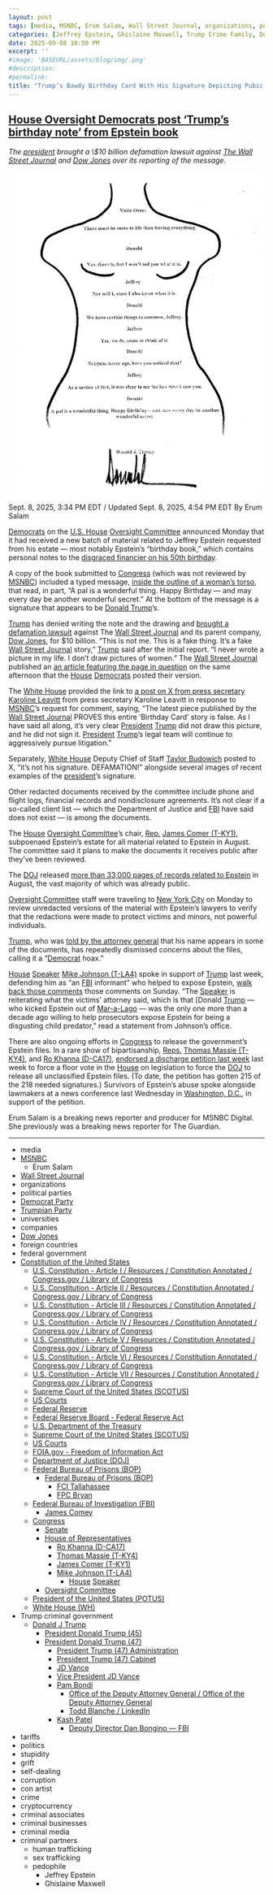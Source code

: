 ```yaml
---
layout: post
tags: [media, MSNBC, Erum Salam, Wall Street Journal, organizations, political parties, Democrat Party, Trumpian Party, universities, companies, Dow Jones, foreign countries, federal government, Constitution of the United States, FOIA.gov - Freedom of Information Act, Supreme Court of the United States (SCOTUS), US Courts, District of Columbia / United States District Court, Department of Justice (DOJ), Federal Bureau of Prisons (BOP), Federal Bureau of Prisons (BOP), FCI Tallahassee, FPC Bryan, Department of State (DOS), Federal Bureau of Investigation (FBI), James Comey, Congress, Senate, Lindsey Graham (T-SC), House of Representatives, Ro Khanna (D-CA17), Thomas Massie (T-KY4), James Comer (T-KY1), Oversight Committee, Mike Johnson (T-LA4), House Speaker, President of the United States (POTUS), White House (WH), Trump criminal government, Donald J Trump, President Donald Trump (45), President Donald Trump (47), President Trump (47) Administration, President Trump (47) Cabinet, JD Vance, Vice President JD Vance, Pam Bondi, Office of the Deputy Attorney General / Office of the Deputy Attorney General, Todd Blanche / LinkedIn, Kash Patel, Deputy Director Dan Bongino — FBI, tariffs, politics, stupidity, grift, self-dealing, corruption, con artist, crime, cryptocurrency, criminal associates, criminal businesses, criminal media, criminal partners, human trafficking, sex trafficking, pedophile, Jeffrey Epstein, Ghislaine Maxwell, birthday card, hand drawn woman with signature as pubic hair, pubic hair]
categories: [Jeffrey Epstein, Ghislaine Maxwell, Trump Crime Family, Donald Trump]
date: 2025-09-08 10:50 PM
excerpt: ''
#image: 'BASEURL/assets/blog/img/.png'
#description:
#permalink:
title: "Trump’s Bawdy Birthday Card With His Signature Depicting Pubic Hair Revealed"
---
```



## [House Oversight Democrats post ‘Trump’s birthday note’ from Epstein book](https://www.msnbc.com/top-stories/latest/epstein-birthday-book-trump-drawing-house-oversight-rcna229846)

*The [president](https://www.whitehouse.gov/) brought a \\$10 billion defamation lawsuit against [The Wall Street Journal](https://www.wsj.com/) and [Dow Jones](https://www.dowjones.com/) over its reporting of the message.*

![Trump’s Bawdy Birthday Card featuring the outlineof a woman with Donald's signature for the pubic hair](/assets/images/DonaldsBawdyBirthsayCardForEpstrin.png)

Sept. 8, 2025, 3:34 PM EDT / Updated Sept. 8, 2025, 4:54 PM EDT
By Erum Salam

[Democrats](https://www.democrats.org/) on the [U.S. House](https://www.house.gov/) [Oversight Committee](https://oversight.house.gov/) announced Monday that it had received a new batch of material related to Jeffrey Epstein requested from his estate — most notably Epstein’s “birthday book,” which contains personal notes to the [disgraced financier on his 50th birthday](https://www.msnbc.com/rachel-maddow-show/maddowblog/trump-threatens-wsj-new-epstein-report-picture-claim-looks-sketchy-rcna219545).

A copy of the book submitted to [Congress](https://www.congress.gov/) (which was not reviewed by [MSNBC](https://www.msnbc.com/)) included a typed message, [inside the outline of a woman’s torso](https://www.msnbc.com/top-stories/latest/epstein-trump-wall-street-journal-letter-rcna219501), that read, in part, “A pal is a wonderful thing. Happy Birthday — and may every day be another wonderful secret.” At the bottom of the message is a signature that appears to be [Donald Trump](https://www.donaldjtrump.com/)’s.

[Trump](https://www.donaldjtrump.com/) has denied writing the note and the drawing and [brought a defamation lawsuit](https://www.msnbc.com/deadline-white-house/deadline-legal-blog/wall-street-journal-trump-epstein-lawsuit-rcna219968) against The [Wall Street Journal](https://www.wsj.com/) and its parent company, [Dow Jones](https://www.dowjones.com/), for \$10 billion. “This is not me. This is a fake thing. It’s a fake [Wall Street Journal](https://www.wsj.com/) story,” [Trump](https://www.donaldjtrump.com/) said after the initial report. “I never wrote a picture in my life. I don’t draw pictures of women.” The [Wall Street Journal](https://www.wsj.com/) published an [an article featuring the page in question](https://www.wsj.com/us-news/law/epstein-birthday-book-congress-9d79ab34) on the same afternoon that the [House](https://www.house.gov/) [Democrats](https://www.democrats.org/) posted their version.

The [White House](https://www.whitehouse.gov/) provided the link to [a post on X from press secretary Karoline Leavitt](http://x.com/PressSec/status/1965146390348398627) from press secretary Karoline Leavitt in response to [MSNBC](https://www.msnbc.com/)’s request for comment, saying, “The latest piece published by the [Wall Street Journal](https://www.wsj.com/) PROVES this entire ‘Birthday Card’ story is false. As I have said all along, it’s very clear [President](https://www.whitehouse.gov/) [Trump](https://www.donaldjtrump.com/) did not draw this picture, and he did not sign it. [President](https://www.whitehouse.gov/) [Trump](https://www.donaldjtrump.com/)’s legal team will continue to aggressively pursue litigation.”

Separately, [White House](https://www.whitehouse.gov/) Deputy Chief of Staff [Taylor Budowich](https://x.com/TayFromCA/status/1965133529177878754) posted to X, “it’s not his signature. DEFAMATION!” alongside several images of recent examples of the [president](https://www.whitehouse.gov/)’s signature.

Other redacted documents received by the committee include phone and flight logs, financial records and nondisclosure agreements. It’s not clear if a so-called client list — which the Department of Justice and [FBI](https://www.fbi.gov/) have said does not exist — is among the documents.

The [House](https://www.house.gov/) [Oversight Committee](https://oversight.house.gov/)’s chair, [Rep.](https://www.house.gov/) [James Comer (T-KY1)](https://comer.house.gov/), subpoenaed Epstein’s estate for all material related to Epstein in August. The committee said it plans to make the documents it receives public after they’ve been reviewed.

The [DOJ](https://www.justice.gov/) released [more than 33,000 pages of records related to Epstein](https://drive.google.com/drive/folders/1DRdUVgWe5asZ617_0JJWWZgelvpTVx_i) in August, the vast majority of which was already public.

[Oversight Committee](https://oversight.house.gov/) staff were traveling to [New York City](https://www.nyc.gov/) on Monday to review unredacted versions of the material with Epstein’s lawyers to verify that the redactions were made to protect victims and minors, not powerful individuals.

[Trump](https://www.donaldjtrump.com/), who was [told by the attorney general](https://www.msnbc.com/rachel-maddow-show/maddowblog/doj-reportedly-told-trump-may-name-epstein-files-rcna220630) that his name appears in some of the documents, has repeatedly dismissed concerns about the files, calling it a “[Democrat](https://www.democrats.org/) hoax.”

[House](https://www.house.gov/) [Speaker](https://speaker.house.gov/) [Mike Johnson (T-LA4)](https://mikejohnson.house.gov/) spoke in support of [Trump](https://www.donaldjtrump.com/) last week, defending him as “an [FBI](https://www.fbi.gov/) informant” who helped to expose Epstein, [walk back those comments](https://www.msnbc.com/rachel-maddow-show/maddowblog/epstein-case-mike-johnson-backs-claim-trump-was-fbi-informant-rcna229828) those comments on Sunday. “The [Speaker](https://speaker.house.gov/) is reiterating what the victims’ attorney said, which is that [Donald [Trump](https://www.donaldjtrump.com/) — who kicked Epstein out of [Mar-a-Lago](https://www.maralagoclub.com/) — was the only one more than a decade ago willing to help prosecutors expose Epstein for being a disgusting child predator,” read a statement from Johnson’s office.

There are also ongoing efforts in [Congress](https://www.congress.gov/) to release the government’s Epstein files. In a rare show of bipartisanship, [Reps.](https://www.house.gov/) [Thomas Massie (T-KY4)](https://massie.house.gov/), and [Ro Khanna (D-CA17)](https://khanna.house.gov/), [endorsed a discharge petition last week](https://www.msnbc.com/top-stories/latest/release-epstein-files-house-gop-massie-khanna-rcna228850) last week to force a floor vote in the [House](https://www.house.gov/) on legislation to force the [DOJ](https://www.justice.gov/) to release all unclassified Epstein files. (To date, the petition has gotten 215 of the 218 needed signatures.) Survivors of Epstein’s abuse spoke alongside lawmakers at a news conference last Wednesday in [Washington, D.C.](https://dc.gov/), in support of the petition.

Erum Salam is a breaking news reporter and producer for MSNBC Digital. She previously was a breaking news reporter for The Guardian.

----
- media
- [MSNBC](https://www.msnbc.com/)
    - Erum Salam
- [Wall Street Journal](https://www.wsj.com/)
- organizations 
- political parties 
- [Democrat Party](https://www.democrats.org/)
- [Trumpian Party](https://www.gop.com/)
- universities
- companies 
- [Dow Jones](https://www.dowjones.com/) 
- foreign countries 
- federal government 
- [Constitution of the United States](https://constitution.congress.gov/)
    - [U.S. Constitution - Article I / Resources / Constitution Annotated / Congress.gov / Library of Congress](https://constitution.congress.gov/constitution/article-1/)
    - [U.S. Constitution - Article II / Resources / Constitution Annotated / Congress.gov / Library of Congress](https://constitution.congress.gov/constitution/article-2/)
    - [U.S. Constitution - Article III / Resources / Constitution Annotated / Congress.gov / Library of Congress](https://constitution.congress.gov/constitution/article-3/)
    - [U.S. Constitution - Article IV / Resources / Constitution Annotated / Congress.gov / Library of Congress](https://constitution.congress.gov/constitution/article-4/)
    - [U.S. Constitution - Article V / Resources / Constitution Annotated / Congress.gov / Library of Congress](https://constitution.congress.gov/constitution/article-5/)
    - [U.S. Constitution - Article VI / Resources / Constitution Annotated / Congress.gov / Library of Congress](https://constitution.congress.gov/constitution/article-6/)
    - [U.S. Constitution - Article VII / Resources / Constitution Annotated / Congress.gov / Library of Congress](https://constitution.congress.gov/constitution/article-7/)
    - [Supreme Court of the United States (SCOTUS)](https://www.supremecourt.gov/)
    - [US Courts](https://www.uscourts.gov/)
    - [Federal Reserve](https;//www.federalreserve.gov/)
    - [Federal Reserve Board - Federal Reserve Act](https://www.federalreserve.gov/aboutthefed/fract.htm)
    - [U.S. Department of the Treasury](https://home.treasury.gov/)
    - [Supreme Court of the United States (SCOTUS)](https://www.supremecourt.gov/)
    - [US Courts](https://www.uscourts.gov/)
    - [FOIA.gov - Freedom of Information Act](https://www.foia.gov/)
    - [Department of Justice (DOJ)](https://www.justice.gov/)
    - [Federal Bureau of Prisons (BOP)](https://www.bop.gov/)
        - [Federal Bureau of Prisons (BOP)](https://www.bop.gov/)
            - [FCI Tallahassee](https://www.bop.gov/locations/institutions/tal/)
            - [FPC Bryan](https://www.bop.gov/locations/institutions/bry/)
    - [Federal Bureau of Investigation (FBI)](https://www.fbi.gov/)
        - [James Comey](https://www.fbi.gov/history/directors/james-b-comey)
    - [Congress](https://www.congress.gov/)
        - [Senate](https://www.senate.gov/)
        - [House of Representatives](https://www.house.gov/)
            - [Ro Khanna (D-CA17)](https://khanna.house.gov/)
            - [Thomas Massie (T-KY4)](https://massie.house.gov/)
            - [James Comer (T-KY1)](https://comer.house.gov/)
            - [Mike Johnson (T-LA4)](https://mikejohnson.house.gov/)
                - [House](https://www.house.gov/) [Speaker](https://www.speaker.gov/) 
        - [Oversight Committee](https://oversight.house.gov/)
     - [President of the United States (POTUS)](https://www.whitehouse.gov/)
    - [White House (WH)](https://www.whitehouse.gov/)
- Trump criminal government 
    - [Donald J Trump](https://www.donaldjtrump.com/)
        - [President Donald Trump (45)](https://trumpwhitehouse.archives.gov/)
        - [President Donald Trump (47)](https://www.whitehouse.gov/administration/donald-j-trump/)
            - [President Trump (47) Administration](https://www.whitehouse.gov/administration/)
            - [President Trump (47) Cabinet](https://www.whitehouse.gov/administration/the-cabinet/)
            - [JD Vance](https://www.linkedin.com/in/jd-vance-770a9047/)
            - [Vice President JD Vance](https://www.whitehouse.gov/administration/jd-vance/)
            - [Pam Bondi](https://www.justice.gov/ag/staff-profile/meet-attorney-general)
                - [Office of the Deputy Attorney General / Office of the Deputy Attorney General](https://www.justice.gov/dag)
                - [Todd Blanche / LinkedIn](https://www.linkedin.com/in/toddblanche/)
            - [Kash Patel](https://www.fbi.gov/about/leadership-and-structure/director-patel)
                - [Deputy Director Dan Bongino — FBI](https://www.fbi.gov/about/leadership-and-structure/deputy-director-dan-bongino)
- tariffs
- politics
- stupidity
- grift
- self-dealing
- corruption
- con artist 
- crime
- cryptocurrency 
- criminal associates
- criminal businesses
- criminal media 
- criminal partners
    - human trafficking 
    - sex trafficking 
    - pedophile 
        - Jeffrey Epstein 
        - Ghislaine Maxwell
